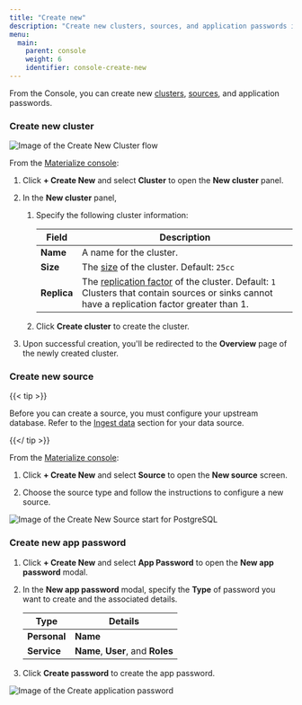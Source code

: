 ```yaml
---
title: "Create new"
description: "Create new clusters, sources, and application passwords in the Materialize console"
menu:
  main:
    parent: console
    weight: 6
    identifier: console-create-new
---
```


From the Console, you can create new [clusters](/concepts/clusters/ "Isolated
pools of compute resources (CPU, memory, and scratch disk space)"),
[sources](/concepts/sources/ "Upstream (i.e., external) systems you want
Materialize to read data from"), and application passwords.

### Create new cluster

![Image of the Create New Cluster flow](/images/console/console-create-new/postgresql/create-new-cluster-flow.png "Create New Cluster flow")

From the [Materialize console](https://console.materialize.com/):

1. Click **+ Create New** and select **Cluster** to open the **New cluster**
   panel.

1. In the **New cluster** panel,

   1. Specify the following cluster information:

      | Field | Description |
      | ----- | ----------- |
      | **Name** | A name for the cluster. | `
      | **Size** | The [size](/sql/create-cluster/#size) of the cluster. Default: `25cc` |
      | **Replica** | The [replication factor](/sql/create-cluster/#replication-factor) of the cluster. Default: `1` <br>Clusters that contain sources or sinks cannot have a replication factor greater than 1.|

   1. Click **Create cluster** to create the cluster.

1. Upon successful creation, you'll be redirected to the **Overview** page of
    the newly created cluster.


### Create new source

{{< tip >}}

Before you can create a source, you must configure your upstream database. Refer
to the [Ingest data](/ingest-data/) section for your data source.

{{</ tip >}}

From the [Materialize console](https://console.materialize.com/):


1. Click **+ Create New** and select **Source** to open the **New source**
   screen.

1. Choose the source type and follow the instructions to configure a new source.

![Image of the Create New Source start for PostgreSQL](/images/console/console-create-new/postgresql/create-new-source-start.png "Create New Source start for PostgreSQL")

### Create new app password

1. Click **+ Create New** and select **App Password** to open the **New app
   password** modal.

1. In the  **New app password** modal, specify the **Type** of password you want
to create and the associated details.

   | Type | Details |
   | ---- | ----------- |
   | **Personal** | **Name** |
   | **Service** | **Name**, **User**, and **Roles** |

1. Click **Create password** to create the app password.

![Image of the Create application
password](/images/console/console-create-new/create-app-password.png "Create
application password")
